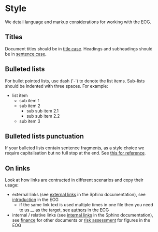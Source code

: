 # Style
We detail language and markup considerations for working with the EOG.

## Titles
Document titles should be in [title case](https://grammar.yourdictionary.com/capitalization/rules-for-capitalization-in-titles.html). Headings and subheadings should be in [sentence case](https://proofreadmyessay.co.uk/writing-tips/title-case-sentence-case-headings/).

## Bulleted lists
For bullet pointed lists, use dash ('-') to denote the list items. Sub-lists should be indented with three spaces. For example:
- list item
   - sub item 1
   - sub item 2
     - sub sub item 2.1
     - sub sub item 2.2
   - sub item 3
  
## Bulleted lists punctuation
If your bulleted lists contain sentence fragments, as a style choice we require capitalisation but no full stop at the end. See [this for reference](https://www.grammarly.com/blog/bullet-points/).

## On links
Look at how links are contructed in different scenarios and copy their usage:
- external links (see [external links](https://www.sphinx-doc.org/en/master/usage/restructuredtext/basics.html#hyperlinks) in the Sphinx documentation), see [introduction](docs/eog/introduction.rst) in the EOG
   - if the same link text is used multiple times in one file then you need to us __ as the target, see [authors](docs/eog/authors.rst) in the EOG
- internal / relative links (see [internal links](https://www.sphinx-doc.org/en/master/usage/restructuredtext/roles.html#ref-role) in the Sphinx documentation), see [finance](docs/eog/eps-finance.rst) for other documents or [risk assessment](docs/eog/eps-risk-assessment.rst) for figures in the EOG
